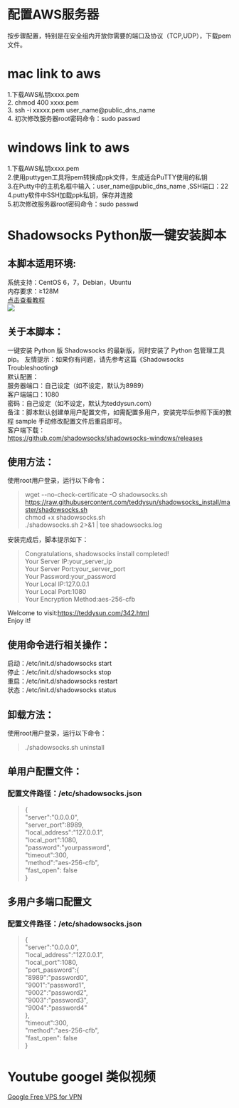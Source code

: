 # 配置AWS服务器
按步骤配置，特别是在安全组内开放你需要的端口及协议（TCP,UDP），下载pem文件。

# mac link to aws
1.下载AWS私钥xxxx.pem  
2. chmod 400 xxxx.pem  
3. ssh -i xxxxx.pem user_name@public_dns_name  
4. 初次修改服务器root密码命令：sudo passwd  

# windows link to aws
1.下载AWS私钥xxxx.pem  
2.使用puttygen工具将pem转换成ppk文件，生成适合PuTTY使用的私钥  
3.在Putty中的主机名框中输入：user_name@public_dns_name ,SSH端口：22  
4.putty软件中SSH加载ppk私钥，保存并连接  
5.初次修改服务器root密码命令：sudo passwd  


# Shadowsocks Python版一键安装脚本
## 本脚本适用环境:  
系统支持：CentOS 6，7，Debian，Ubuntu  
内存要求：≥128M  
[点击查看教程](https://teddysun.com/342.html "卖假货的学长推荐，点了不后悔，哈哈！")  
![](https://teddysun.com/wp-content/uploads/2014/shadowsocks.png)  
## 关于本脚本：
一键安装 Python 版 Shadowsocks 的最新版，同时安装了 Python 包管理工具 pip。
友情提示：如果你有问题，请先参考这篇《Shadowsocks Troubleshooting》  
默认配置：  
服务器端口：自己设定（如不设定，默认为8989）  
客户端端口：1080  
密码：自己设定（如不设定，默认为teddysun.com）  
备注：脚本默认创建单用户配置文件，如需配置多用户，安装完毕后参照下面的教程 sample 手动修改配置文件后重启即可。  
客户端下载：  
https://github.com/shadowsocks/shadowsocks-windows/releases   
## 使用方法：
使用root用户登录，运行以下命令：  
>wget --no-check-certificate -O shadowsocks.sh      https://raw.githubusercontent.com/teddysun/shadowsocks_install/master/shadowsocks.sh  
 chmod +x shadowsocks.sh  
  ./shadowsocks.sh 2>&1 | tee shadowsocks.log
 
 安装完成后，脚本提示如下：  
 >Congratulations, shadowsocks install completed!  
  Your Server IP:your_server_ip  
  Your Server Port:your_server_port  
  Your Password:your_password  
  Your Local IP:127.0.0.1  
  Your Local Port:1080  
  Your Encryption Method:aes-256-cfb  

  Welcome to visit:https://teddysun.com/342.html  
  Enjoy it!  
 ## 使用命令进行相关操作：
启动：/etc/init.d/shadowsocks start  
停止：/etc/init.d/shadowsocks stop  
重启：/etc/init.d/shadowsocks restart  
状态：/etc/init.d/shadowsocks status  
## 卸载方法：
使用root用户登录，运行以下命令：
>./shadowsocks.sh uninstall  

## 单用户配置文件：
### 配置文件路径：/etc/shadowsocks.json

> {  
    "server":"0.0.0.0",  
    "server_port":8989,  
    "local_address":"127.0.0.1",  
    "local_port":1080,  
    "password":"yourpassword",  
    "timeout":300,  
    "method":"aes-256-cfb",  
    "fast_open": false  
  }


## 多用户多端口配置文
### 配置文件路径：/etc/shadowsocks.json

> {  
    "server":"0.0.0.0",  
    "local_address":"127.0.0.1",  
    "local_port":1080,  
    "port_password":{  
         "8989":"password0",  
         "9001":"password1",  
         "9002":"password2",  
         "9003":"password3",  
         "9004":"password4"  
    },  
    "timeout":300,  
    "method":"aes-256-cfb",  
    "fast_open": false  
  }  

# Youtube googel 类似视频
[Google Free VPS for VPN ](https://www.youtube.com/watch?v=xrbviAfagrU&t=681s)
